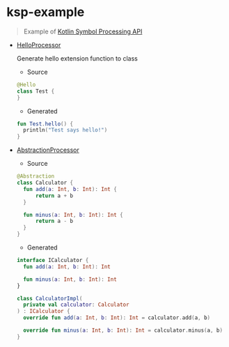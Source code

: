 # ksp-example

> Example of [Kotlin Symbol Processing API](https://github.com/android/kotlin)

- [HelloProcessor](processor/src/main/kotlin/dev/namhyun/example/processor/HelloProcessor.kt)

  Generate hello extension function to class

  - Source

  ```kotlin
  @Hello
  class Test {
  }
  ```

  - Generated

  ```kotlin
  fun Test.hello() {
    println("Test says hello!")
  }
  ```

- [AbstractionProcessor](processor/src/main/kotlin/dev/namhyun/example/processor/AbstractionProcessor.kt)

  - Source

  ```kotlin
  @Abstraction
  class Calculator {
    fun add(a: Int, b: Int): Int {
        return a + b
    }

    fun minus(a: Int, b: Int): Int {
        return a - b
    }
  }
  ```

  - Generated

  ```kotlin
  interface ICalculator {
    fun add(a: Int, b: Int): Int

    fun minus(a: Int, b: Int): Int
  }

  class CalculatorImpl(
    private val calculator: Calculator
  ) : ICalculator {
    override fun add(a: Int, b: Int): Int = calculator.add(a, b)

    override fun minus(a: Int, b: Int): Int = calculator.minus(a, b)
  }
  ```
